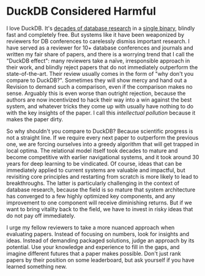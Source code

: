 # DuckDB Considered Harmful

I love DuckDB. It's [decades of database research](https://duckdb.org/why_duckdb#standing-on-the-shoulders-of-giants) 
 in a [single binary](https://github.com/duckdb/duckdb/releases),
 blindly fast and completely free.
But systems like it have been weaponized by reviewers for DB conferences to
 carelessly dismiss important research.
I have served as a reviewer for 10+ database conferences and journals
 and written my fair share of papers,
 and there is a worrying trend that I call the "DuckDB effect":
 many reviewers take a naïve, irresponsible approach in their work,
 and blindly reject papers that do not immediately outperform
 the state-of-the-art.
Their review usually comes in the form of "why don't you compare to DuckDB?".
Sometimes they will show mercy and hand out a Revision to demand such a comparison, 
 even if the comparison makes no sense.
Arguably this is even worse than outright rejection,
 because the authors are now incentivized to hack their way
 into a win against the best system,
 and whatever tricks they come up with usually
 have nothing to do with the key insights of the paper. 
I call this *intellectual pollution* because it makes the paper dirty.

So why shouldn't you compare to DuckDB?
Because scientific progress is not a straight line.
If we require every next paper to outperform the previous one,
 we are forcing ourselves into a greedy algorithm that
 will get trapped in local optima.
The relational model itself took decades to mature and
 become competitive with earlier navigational systems, 
 and it took around 30 years for deep learning to be vindicated.
Of course, ideas that can be immediately applied to
 current systems are valuable and impactful,
 but revisiting core principles and restarting from scratch
 is more likely to lead to breakthroughs.
The latter is particularly challenging in the context of database research,
 because the field is so mature that system architecture has converged
 to a few highly optimized key components,
 and any improvement to one component will receive diminishing returns.
But if we want to bring vitality back to the field, 
 we have to invest in risky ideas that do not pay off immediately.

I urge my fellow reviewers to take a more nuanced approach when evaluating papers.
Instead of focusing on numbers, look for insights and ideas.
Instead of demanding packaged solutions, judge an approach by its potential.
Use your knowledge and experience to fill in the gaps,
 and imagine different futures that a paper makes possible.
Don't just rank papers by their position on some leaderboard,
 but ask yourself if you have learned something new.